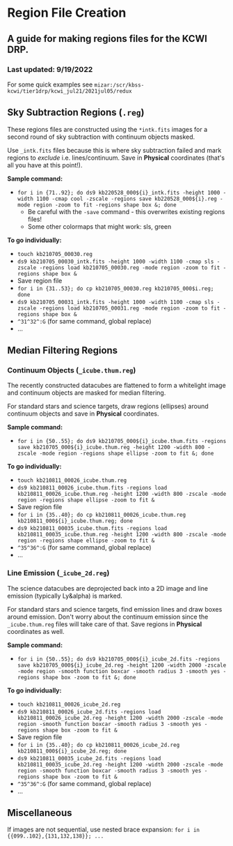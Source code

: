 # Region File Creation
## A guide for making regions files for the KCWI DRP.
### Last updated: 9/19/2022

For some quick examples see `mizar:/scr/kbss-kcwi/tier1drp/kcwi_jul21/2021jul05/redux`

## Sky Subtraction Regions (`.reg`)

These regions files are constructed using the `*intk.fits` images for a second round of sky subtraction with continuum objects masked.

Use `_intk.fits` files because this is where sky subtraction failed and mark regions to *exclude* i.e. lines/continuum.
Save in **Physical** coordinates (that's all you have at this point!).

**Sample command:**
  - `for i in {71..92}; do ds9 kb220528_000${i}_intk.fits -height 1000 -width 1100 -cmap cool -zscale -regions save kb220528_000${i}.reg -mode region -zoom to fit -regions shape box &; done`
    - Be careful with the `-save` command - this overwrites existing regions files!
    - Some other colormaps that might work: sls, green

**To go individually:**
  - `touch kb210705_00030.reg`
  - `ds9 kb210705_00030_intk.fits -height 1000 -width 1100 -cmap sls -zscale -regions load kb210705_00030.reg -mode region -zoom to fit -regions shape box &`
  - Save region file
  - `for i in {31..53}; do cp kb210705_00030.reg kb210705_000$i.reg; done`
  - `ds9 kb210705_00031_intk.fits -height 1000 -width 1100 -cmap sls -zscale -regions load kb210705_00031.reg -mode region -zoom to fit -regions shape box &`
  - `^31^32^:G` (for same command, global replace)
  - ...


## Median Filtering Regions

### Continuum Objects (`_icube.thum.reg`)

The recently constructed datacubes are flattened to form a whitelight image and continuum objects are masked for median filtering.

For standard stars and science targets, draw regions (ellipses) around continuum objects and save in **Physical** coordinates.

**Sample command:**
  - `for i in {50..55}; do ds9 kb210705_000${i}_icube.thum.fits -regions save kb210705_000${i}_icube.thum.reg -height 1200 -width 800 -zscale -mode region -regions shape ellipse -zoom to fit &; done`

**To go individually:**
  - `touch kb210811_00026_icube.thum.reg`
  - `ds9 kb210811_00026_icube.thum.fits -regions load kb210811_00026_icube.thum.reg -height 1200 -width 800 -zscale -mode region -regions shape ellipse -zoom to fit &`
  - Save region file
  - `for i in {35..40}; do cp kb210811_00026_icube.thum.reg kb210811_000${i}_icube.thum.reg; done`
  - `ds9 kb210811_00035_icube.thum.fits -regions load kb210811_00035_icube.thum.reg -height 1200 -width 800 -zscale -mode region -regions shape ellipse -zoom to fit &`
  - `^35^36^:G` (for same command, global replace)
  - ...


### Line Emission (`_icube_2d.reg`)

The science datacubes are deprojected back into a 2D image and line emission (typically Ly&alpha) is marked.

For standard stars and science targets, find emission lines and draw boxes around emission. Don't worry about the continuum emission since the `_icube.thum.reg` files will take care of that. Save regions in **Physical** coordinates as well.

**Sample command:**
  - `for i in {50..55}; do ds9 kb210705_000${i}_icube_2d.fits -regions save kb210705_000${i}_icube_2d.reg -height 1200 -width 2000 -zscale -mode region -smooth function boxcar -smooth radius 3 -smooth yes -regions shape box -zoom to fit &; done`

**To go individually:**
  - `touch kb210811_00026_icube_2d.reg`
  - `ds9 kb210811_00026_icube_2d.fits -regions load kb210811_00026_icube_2d.reg -height 1200 -width 2000 -zscale -mode region -smooth function boxcar -smooth radius 3 -smooth yes -regions shape box -zoom to fit &`
  - Save region file
  - `for i in {35..40}; do cp kb210811_00026_icube_2d.reg kb210811_000${i}_icube_2d.reg; done`
  - `ds9 kb210811_00035_icube_2d.fits -regions load kb210811_00035_icube_2d.reg -height 1200 -width 2000 -zscale -mode region -smooth function boxcar -smooth radius 3 -smooth yes -regions shape box -zoom to fit &`
  - `^35^36^:G` (for same command, global replace)
  - ...

## Miscellaneous

If images are not sequential, use nested brace expansion: `for i in {{099..102},{131,132,138}}; ...`
